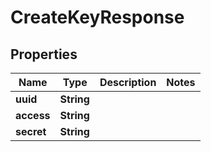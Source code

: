 

# CreateKeyResponse


## Properties

| Name | Type | Description | Notes |
|------------ | ------------- | ------------- | -------------|
|**uuid** | **String** |  |  |
|**access** | **String** |  |  |
|**secret** | **String** |  |  |




